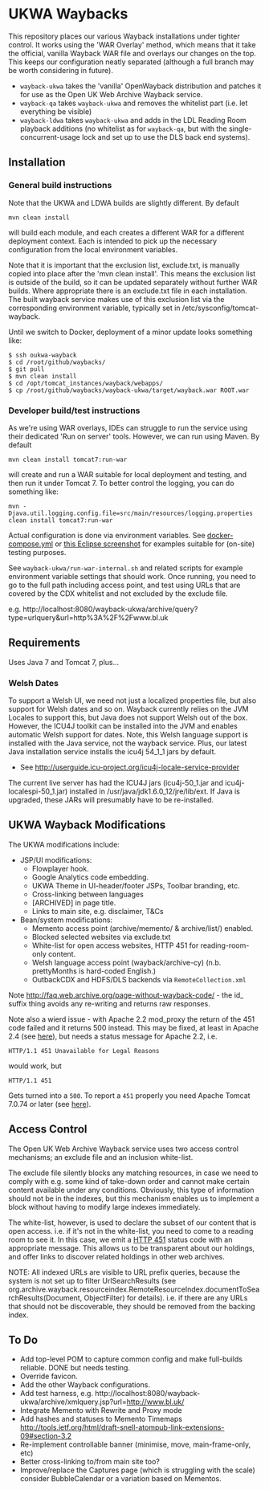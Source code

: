 UKWA Waybacks
=============

This repository places our various Wayback installations under tighter control. It works using the 'WAR Overlay' method, which means that it take the official, vanilla Wayback WAR file and overlays our changes on the top. This keeps our configuration neatly separated (although a full branch may be worth considering in future).

 * `wayback-ukwa` takes the 'vanilla' OpenWayback distribution and patches it for use as the Open UK Web Archive Wayback service.
 * `wayback-qa` takes `wayback-ukwa` and removes the whitelist part (i.e. let everything be visible)
 * `wayback-ldwa` takes `wayback-ukwa` and adds in the LDL Reading Room playback additions (no whitelist as for `wayback-qa`, but with the single-concurrent-usage lock and set up to use the DLS back end systems).
 

Installation
------------

### General build instructions ###

Note that the UKWA and LDWA builds are slightly different. By default

    mvn clean install

will build each module, and each creates a different WAR for a different deployment context. Each is intended to pick up the necessary configuration from the local environment variables.

Note that it is important that the exclusion list, exclude.txt, is manually copied into place after the 'mvn clean install'. This means the exclusion list is outside of the build, so it can be updated separately without further WAR builds. Where appropriate there is an exclude.txt file in each installation. The built wayback service makes use of this exclusion list via the corresponding environment variable, typically set in /etc/sysconfig/tomcat-wayback.

Until we switch to Docker, deployment of a minor update looks something like:

    $ ssh oukwa-wayback
    $ cd /root/github/waybacks/
    $ git pull
    $ mvn clean install
    $ cd /opt/tomcat_instances/wayback/webapps/
    $ cp /root/github/waybacks/wayback-ukwa/target/wayback.war ROOT.war
    

### Developer build/test instructions ###

As we're using WAR overlays, IDEs can struggle to run the service using their dedicated 'Run on server' tools. However, we can run using Maven. By default 

    mvn clean install tomcat7:run-war

will create and run a WAR suitable for local deployment and testing, and then run it under Tomcat 7. To better control the logging, you can do something like:

    mvn -Djava.util.logging.config.file=src/main/resources/logging.properties clean install tomcat7:run-war
    
Actual configuration is done via environment variables. See [docker-compose.yml](docker-compose.yml) or [this Eclipse screenshot](docs/eclipse-environment-vars.png) for examples suitable for (on-site) testing purposes.

See `wayback-ukwa/run-war-internal.sh` and related scripts for example environment variable settings that should work. Once running, you need to go to the full path including access point, and test using URLs that are covered by the CDX whitelist and not excluded by the exclude file.

e.g. http://localhost:8080/wayback-ukwa/archive/query?type=urlquery&url=http%3A%2F%2Fwww.bl.uk

Requirements
------------

Uses Java 7 and Tomcat 7, plus...

### Welsh Dates ###

To support a Welsh UI, we need not just a localized properties file, but also support for Welsh dates and so on. Wayback currently relies on the JVM Locales to support this, but Java does not support Welsh out of the box. However, the ICU4J toolkit can be installed into the JVM and enables automatic Welsh support for dates. Note, this Welsh language support is installed with the Java service, not the wayback service. Plus, our latest Java installation service installs the icu4j 54_1_1 jars by default.

* See http://userguide.icu-project.org/icu4j-locale-service-provider

The current live server has had the ICU4J jars (icu4j-50_1.jar and icu4j-localespi-50_1.jar) installed in /usr/java/jdk1.6.0_12/jre/lib/ext. If Java is upgraded, these JARs will presumably have to be re-installed.


UKWA Wayback Modifications
--------------------------

The UKWA modifications include:

- JSP/UI modifications:
    - Flowplayer hook.
    - Google Analytics code embedding.
    - UKWA Theme in UI-header/footer JSPs, Toolbar branding, etc.
    - Cross-linking between languages
    - [ARCHIVED] in page title.
    - Links to main site, e.g. disclaimer, T&Cs
- Bean/system modifications:
    - Memento access point (archive/memento/ & archive/list/) enabled.
    - Blocked selected websites via exclude.txt
    - White-list for open access websites, HTTP 451 for reading-room-only content.
    - Welsh language access point (wayback/archive-cy) (n.b. prettyMonths is hard-coded English.)
    - OutbackCDX and HDFS/DLS backends via `RemoteCollection.xml`

Note http://faq.web.archive.org/page-without-wayback-code/ - the id_ suffix thing avoids any re-writing and returns raw responses.

Note also a wierd issue - with Apache 2.2 mod_proxy the return of the 451 code failed and it returns 500 instead. This may be fixed, at least in Apache 2.4 (see [here](http://stackoverflow.com/questions/24775340/apache-reverse-proxy-changes-status-code)), but needs a status message for Apache 2.2, i.e.

    HTTP/1.1 451 Unavailable for Legal Reasons
    
would work, but 

    HTTP/1.1 451

Gets turned into a `500`. To report a `451` properly you need Apache Tomcat 7.0.74 or later (see [here](https://bz.apache.org/bugzilla/show_bug.cgi?id=53602)).

Access Control
--------------

The Open UK Web Archive Wayback service uses two access control mechanisms; an exclude file and an inclusion white-list.

The exclude file silently blocks any matching resources, in case we need to comply with e.g. some kind of take-down order and cannot make certain content available under any conditions. Obviously, this type of information should not be in the indexes, but this mechanism enables us to implement a block without having to modify large indexes immediately.

The white-list, however, is used to declare the subset of our content that is open access. i.e. if it's not in the white-list, you need to come to a reading room to see it. In this case, we emit a [HTTP 451](https://en.wikipedia.org/wiki/HTTP_451) status code with an appropriate message. This allows us to be transparent about our holdings, and offer links to discover related holdings in other web archives.

NOTE: All indexed URLs are visible to URL prefix queries, because the system is not set up to filter UrlSearchResults (see
org.archive.wayback.resourceindex.RemoteResourceIndex.documentToSearchResults(Document, ObjectFilter<CaptureSearchResult>) for details). i.e. if there are any URLs that should not be discoverable, they should be removed from the backing index.


To Do
-----

- Add top-level POM to capture common config and make full-builds reliable. DONE but needs testing.
- Override favicon.
- Add the other Wayback configurations.
- Add test harness, e.g. http://localhost:8080/wayback-ukwa/archive/xmlquery.jsp?url=http://www.bl.uk/
- Integrate Memento with Rewrite and Proxy mode
- Add hashes and statuses to Memento Timemaps http://tools.ietf.org/html/draft-snell-atompub-link-extensions-09#section-3.2
- Re-implement controllable banner (minimise, move, main-frame-only, etc)
- Better cross-linking to/from main site too?
- Improve/replace the Captures page (which is struggling with the scale) consider BubbleCalendar or a variation based on Mementos.




